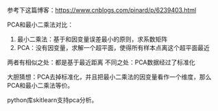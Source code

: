 参考下这篇博客：https://www.cnblogs.com/pinard/p/6239403.html

PCA和最小二乘法对比：
1. 最小二乘法：基于和因变量误差最小的原则，求系数矩阵
2. PCA：没有因变量，求解一个超平面，使得所有样本点离这个超平面最近

两者有相似之处：都是基于最近距离
不同之处：PCA数据经过了标准化

大胆猜想：PCA去掉标准化，并且把最小二乘法的因变量看作一个维度，那么PCA和最小二乘法等价。

python库skitlearn支持pca分析。
